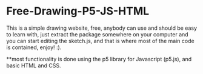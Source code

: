 # Free-Drawing-P5-JS-HTML
This is a simple drawing website, free, anybody can use and should be easy to learn with, 
just extract the package somewhere on your computer and you can start editing the sketch.js, 
and that is where most of the main code is contained, enjoy! :).

**most functionality is done using the p5 library for Javascript (p5.js), and basic HTML and CSS.
